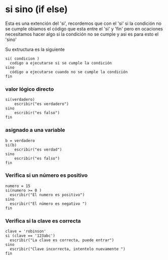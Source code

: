 # si sino (if else)
Esta es una extención del 'si', recordemos que con el 'si' si la condición no se cumple obiamos el código que esta entre el 'si' y 'fin' pero en ocaciones necesitamos hacer algo si la condición no se cumple y asi es para esto el 'sino'

Su extructura es la siguiente
```
si( condicion )
  codigo a ejecutarse si se cumple la condición
sino
  código a ejecutarse cuando no se cumple la condición
fin
```

### valor lógico directo
```
si(verdadero)
    escribir("es verdadero")
sino
    escribir("es falso")
fin
```

### asignado a una variable
```
b = verdadero
si(b)
    escribir("es verdad")
sino
    escribir("es falso")
fin
```

### Verifica si un número es positivo
```
numero = 15
si(numero >= 0 )
  escribir("El numero es positivo")
sino
  escribir("El número es negativo ")  
fin  
```



### Verifica si la clave es correcta
```
clave = 'robinson'
si (clave == '123abc') 
  escribir("La clave es correcta, puede entrar")
sino
  escribir("Clave incorrecta, intentelo nuevamente ")   
fin
```



